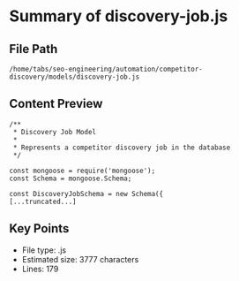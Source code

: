 # Summary of discovery-job.js
  
## File Path
`/home/tabs/seo-engineering/automation/competitor-discovery/models/discovery-job.js`

## Content Preview
```
/**
 * Discovery Job Model
 * 
 * Represents a competitor discovery job in the database
 */

const mongoose = require('mongoose');
const Schema = mongoose.Schema;

const DiscoveryJobSchema = new Schema({
[...truncated...]
```

## Key Points
- File type: .js
- Estimated size: 3777 characters
- Lines: 179
